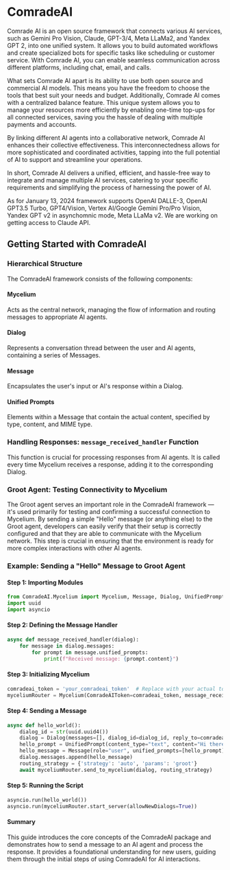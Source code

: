 # ComradeAI
Comrade AI is an open source framework that connects various AI services, such as Gemini Pro Vision, Claude, GPT-3/4, Meta LLaMa2, and Yandex GPT 2, into one unified system. It allows you to build automated workflows and create specialized bots for specific tasks like scheduling or customer service. With Comrade AI, you can enable seamless communication across different platforms, including chat, email, and calls.

What sets Comrade AI apart is its ability to use both open source and commercial AI models. This means you have the freedom to choose the tools that best suit your needs and budget. Additionally, Comrade AI comes with a centralized balance feature. This unique system allows you to manage your resources more efficiently by enabling one-time top-ups for all connected services, saving you the hassle of dealing with multiple payments and accounts.

By linking different AI agents into a collaborative network, Comrade AI enhances their collective effectiveness. This interconnectedness allows for more sophisticated and coordinated activities, tapping into the full potential of AI to support and streamline your operations.

In short, Comrade AI delivers a unified, efficient, and hassle-free way to integrate and manage multiple AI services, catering to your specific requirements and simplifying the process of harnessing the power of AI.

As for January 13, 2024 framework supports OpenAI DALLE-3, OpenAI GPT3.5 Turbo, GPT4/Vision, Vertex AI/Google Gemini Pro/Pro Vision, Yandex GPT v2 in asynchomnic mode, Meta LLaMa v2. We are working on getting access to Claude API. 


## Getting Started with ComradeAI

### Hierarchical Structure
The ComradeAI framework consists of the following components:

#### Mycelium
Acts as the central network, managing the flow of information and routing messages to appropriate AI agents.

#### Dialog
Represents a conversation thread between the user and AI agents, containing a series of Messages.

#### Message
Encapsulates the user's input or AI's response within a Dialog.

#### Unified Prompts
Elements within a Message that contain the actual content, specified by type, content, and MIME type.

### Handling Responses: `message_received_handler` Function
This function is crucial for processing responses from AI agents. It is called every time Mycelium receives a response, adding it to the corresponding Dialog.

### Groot Agent: Testing Connectivity to Mycelium
The Groot agent serves an important role in the ComradeAI framework — it's used primarily for testing and confirming a successful connection to Mycelium. By sending a simple "Hello" message (or anything else) to the Groot agent, developers can easily verify that their setup is correctly configured and that they are able to communicate with the Mycelium network. This step is crucial in ensuring that the environment is ready for more complex interactions with other AI agents.


### Example: Sending a "Hello" Message to Groot Agent

#### Step 1: Importing Modules
```python
from ComradeAI.Mycelium import Mycelium, Message, Dialog, UnifiedPrompt
import uuid
import asyncio
```

#### Step 2: Defining the Message Handler
```python
async def message_received_handler(dialog):
    for message in dialog.messages:
        for prompt in message.unified_prompts:
            print(f"Received message: {prompt.content}")
```

#### Step 3: Initializing Mycelium
```python
comradeai_token = 'your_comradeai_token'  # Replace with your actual token
myceliumRouter = Mycelium(ComradeAIToken=comradeai_token, message_received_callback=message_received_handler)
```

#### Step 4: Sending a Message
```python
async def hello_world():
    dialog_id = str(uuid.uuid4())
    dialog = Dialog(messages=[], dialog_id=dialog_id, reply_to=comradeai_token)
    hello_prompt = UnifiedPrompt(content_type="text", content="Hi there!", mime_type="text/plain")
    hello_message = Message(role="user", unified_prompts=[hello_prompt])
    dialog.messages.append(hello_message)
    routing_strategy = {'strategy': 'auto', 'params': 'groot'}
    await myceliumRouter.send_to_mycelium(dialog, routing_strategy)
```

#### Step 5: Running the Script
```python
asyncio.run(hello_world())
asyncio.run(myceliumRouter.start_server(allowNewDialogs=True))
```

#### Summary
This guide introduces the core concepts of the ComradeAI package and demonstrates how to send a message to an AI agent and process the response. It provides a foundational understanding for new users, guiding them through the initial steps of using ComradeAI for AI interactions.
